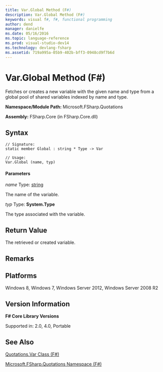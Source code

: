 ```yaml
---
title: Var.Global Method (F#)
description: Var.Global Method (F#)
keywords: visual f#, f#, functional programming
author: dend
manager: danielfe
ms.date: 05/16/2016
ms.topic: language-reference
ms.prod: visual-studio-dev14
ms.technology: devlang-fsharp
ms.assetid: 719a995a-05b9-402b-bff3-0948cd9f7b6d 
---
```


# Var.Global Method (F#)

Fetches or creates a new variable with the given name and type from a global pool of shared variables indexed by name and type.

**Namespace/Module Path:** Microsoft.FSharp.Quotations

**Assembly:** FSharp.Core (in FSharp.Core.dll)


## Syntax

```
// Signature:
static member Global : string * Type -> Var

// Usage:
Var.Global (name, typ)
```

#### Parameters
*name*
Type: [string](https://msdn.microsoft.com/library/12b97856-ec80-4f70-a018-afb0753f755a)


The name of the variable.


*typ*
Type: **System.Type**


The type associated with the variable.


## Return Value
The retrieved or created variable.

## Remarks

## Platforms
Windows 8, Windows 7, Windows Server 2012, Windows Server 2008 R2


## Version Information
**F# Core Library Versions**

Supported in: 2.0, 4.0, Portable




## See Also
[Quotations.Var Class &#40;F&#35;&#41;](Quotations.Var-Class-%5BFSharp%5D.md)

[Microsoft.FSharp.Quotations Namespace &#40;F&#35;&#41;](Microsoft.FSharp.Quotations-Namespace-%5BFSharp%5D.md)

